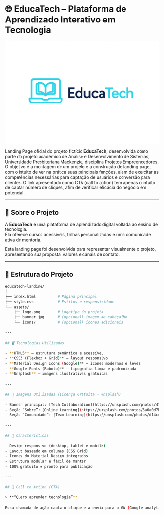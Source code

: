 # 🌐 EducaTech – Plataforma de Aprendizado Interativo em Tecnologia

![EducaTech Logo](assets/logo.png)

Landing Page oficial do projeto fictício **EducaTech**, desenvolvida como parte do projeto acadêmico de Análise e Desenvolvimento de Sistemas, Universidade Presbiteriana Mackenzie, disciplina Projetos Empreendedores.  
O objetivo é a montagem de um projeto e a construção de landing page, com o intuito de ver na prática suas principais funções, além de exercitar as competências necessárias para captação de usuários e conversão para clientes.
O link apresentado como CTA (call to action) tem apenas o intuito de captar número de cliques, afim de verificar eficácia do negócio em potencial.

---

## 🚀 Sobre o Projeto

A **EducaTech** é uma plataforma de aprendizado digital voltada ao ensino de tecnologia.  
Ela oferece cursos acessíveis, trilhas personalizadas e uma comunidade ativa de mentoria.

Esta landing page foi desenvolvida para representar visualmente o projeto, apresentando sua proposta, valores e canais de contato.

---

## 🧱 Estrutura do Projeto

```bash
educatech-landing/
│
├── index.html          # Página principal
├── style.css           # Estilos e responsividade
└── assets/
    ├── logo.png        # Logotipo do projeto
    ├── banner.jpg      # (opcional) imagem de cabeçalho
    └── icons/          # (opcional) ícones adicionais

---

## 🖥️ Tecnologias Utilizadas

- **HTML5** – estrutura semântica e acessível  
- **CSS3 (Flexbox + Grid)** – layout responsivo  
- **Material Design Icons (Google)** – ícones modernos e leves  
- **Google Fonts (Roboto)** – tipografia limpa e padronizada  
- **Unsplash** – imagens ilustrativas gratuitas  

---

## 📸 Imagens Utilizadas (Licença Gratuita - Unsplash)

- Banner principal: [Tech Collaboration](https://unsplash.com/photos/47ba0277781c)  
- Seção “Sobre”: [Online Learning](https://unsplash.com/photos/6a6a0d7b1e84)  
- Seção “Comunidade”: [Team Learning](https://unsplash.com/photos/d14cc237f11d)  

---

## 🎨 Características

- Design responsivo (desktop, tablet e mobile)  
- Layout baseado em colunas (CSS Grid)  
- Ícones do Material Design integrados  
- Estrutura modular e fácil de manter  
- 100% gratuito e pronto para publicação  

---

## 🧭 Call to Action (CTA)

> **“Quero aprender tecnologia”**

Essa chamada de ação capta o clique e a envia para o GA (Google analytics), onde este é contabilizado para avaliação posterior de interesse.
